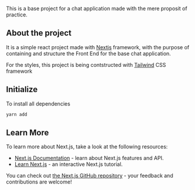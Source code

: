 This is a base project for a chat application made with the mere proposit of practice.

## About the project

It is a simple react project made with [Nextjs](https://nextjs.org/) framework, with the purpose of containing and structure the Front End for the base chat application.

For the styles, this project is being contstructed with [Tailwind](https://tailwindcss.com/) CSS framework

## Initialize

To install all dependencies

```bash
yarn add
```

## Learn More

To learn more about Next.js, take a look at the following resources:

- [Next.js Documentation](https://nextjs.org/docs) - learn about Next.js features and API.
- [Learn Next.js](https://nextjs.org/learn) - an interactive Next.js tutorial.

You can check out [the Next.js GitHub repository](https://github.com/vercel/next.js/) - your feedback and contributions are welcome!
